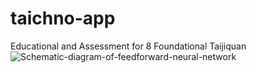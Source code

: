 # taichno-app
Educational and Assessment for 8 Foundational Taijiquan
![Schematic-diagram-of-feedforward-neural-network](https://github.com/nihil77/taichno-app/assets/75843200/5dfec2ab-5e0b-4821-b707-7e99508619fe)
